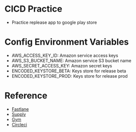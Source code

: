# CICD Practice
- Practice replease app to google play store

# Config Environment Variables
- AWS_ACCESS_KEY_ID: Amazon service access keys
- AWS_S3_BUCKET_NAME: Amazon service S3 bucket name
- AWS_SECRET_ACCESS_KEY: Amazon secret keys
- ENCODED_KEYSTORE_BETA: Keys store for release beta
- ENCODED_KEYSTORE_PROD: Keys store for release prod

# Reference
- [Fastlane](https://docs.fastlane.tools/)
- [Supply](https://docs.fastlane.tools/actions/supply/)
- [Gym](https://docs.fastlane.tools/actions/gym/)
- [Circleci](https://circleci.com/)
